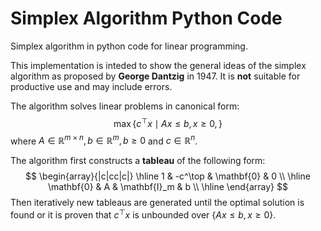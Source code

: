 # Simplex Algorithm Python Code
Simplex algorithm in python code for linear programming. 

This implementation is inteded to show the general ideas of the simplex algorithm as proposed by **George Dantzig** in 1947. It is **not** suitable for productive use and may include errors.

The algorithm solves linear problems in canonical form:
$$ \max\{ c^\top x \mid Ax \leq b, x \geq 0, \} $$
where $A\in \mathbb{R}^{m \times n}, b \in \mathbb{R}^{m}, b\geq 0$ and $c \in \mathbb{R}^{n}$.

The algorithm first constructs a **tableau** of the following form:
$$
\begin{array}{|c|cc|c|}
\hline
1 & -c^\top & \mathbf{0} & 0 \\ \hline
\mathbf{0} & A & \mathbf{I}_m & b \\ \hline
\end{array}
$$
Then iteratively new tableaus are generated until the optimal solution is found or it is proven that $c^\top x$ is unbounded over $\{Ax \leq b, x \geq 0\}$.
